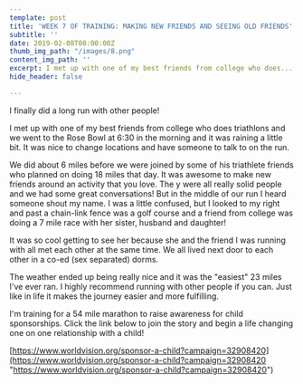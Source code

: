 ```yaml
---
template: post
title: 'WEEK 7 OF TRAINING: MAKING NEW FRIENDS AND SEEING OLD FRIENDS'
subtitle: ''
date: 2019-02-08T08:00:00Z
thumb_img_path: "/images/8.png"
content_img_path: ''
excerpt: I met up with one of my best friends from college who does...
hide_header: false

---
```

I finally did a long run with other people!

I met up with one of my best friends from college who does triathlons and we went to the Rose Bowl at 6:30 in the morning and it was raining a little bit. It was nice to change locations and have someone to talk to on the run.

We did about 6 miles before we were joined by some of his triathlete friends who planned on doing 18 miles that day. It was awesome to make new friends around an activity that you love. The y were all really solid people and we had some great conversations! But in the middle of our run I heard someone shout my name. I was a little confused, but I looked to my right and past a chain-link fence was a golf course and a friend from college was doing a 7 mile race with her sister, husband and daughter!

It was so cool getting to see her because she and the friend I was running with all met each other at the same time. We all lived next door to each other in a co-ed (sex separated) dorms.

The weather ended up being really nice and it was the "easiest" 23 miles I've ever ran. I highly recommend running with other people if you can. Just like in life it makes the journey easier and more fulfilling.

I'm training for a 54 mile marathon to raise awareness for child sponsorships. Click the link below to join the story and begin a life changing one on one relationship with a child!

[https://www.worldvision.org/sponsor-a-child?campaign=32908420](https://www.worldvision.org/sponsor-a-child?campaign=32908420 "https://www.worldvision.org/sponsor-a-child?campaign=32908420")